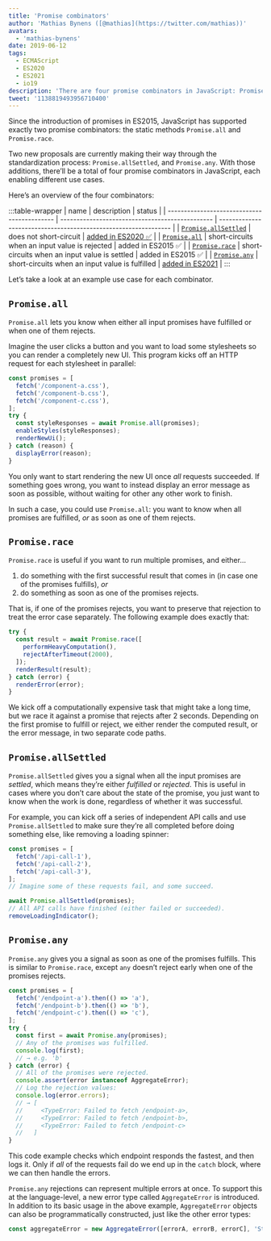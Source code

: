 ```yaml
---
title: 'Promise combinators'
author: 'Mathias Bynens ([@mathias](https://twitter.com/mathias))'
avatars:
  - 'mathias-bynens'
date: 2019-06-12
tags:
  - ECMAScript
  - ES2020
  - ES2021
  - io19
description: 'There are four promise combinators in JavaScript: Promise.all, Promise.race, Promise.allSettled, and Promise.any.'
tweet: '1138819493956710400'
---
```

Since the introduction of promises in ES2015, JavaScript has supported exactly two promise combinators: the static methods `Promise.all` and `Promise.race`.

Two new proposals are currently making their way through the standardization process: `Promise.allSettled`, and `Promise.any`. With those additions, there’ll be a total of four promise combinators in JavaScript, each enabling different use cases.

Here’s an overview of the four combinators:

:::table-wrapper
| name                                        | description                                     | status                                                          |
| ------------------------------------------- | ----------------------------------------------- | --------------------------------------------------------------- |
| [`Promise.allSettled`](#promise.allsettled) | does not short-circuit                          | [added in ES2020 ✅](https://github.com/tc39/proposal-promise-allSettled) |
| [`Promise.all`](#promise.all)               | short-circuits when an input value is rejected  | added in ES2015 ✅                                              |
| [`Promise.race`](#promise.race)             | short-circuits when an input value is settled   | added in ES2015 ✅                                              |
| [`Promise.any`](#promise.any)               | short-circuits when an input value is fulfilled | [added in ES2021](https://github.com/tc39/proposal-promise-any)        |
:::

Let’s take a look at an example use case for each combinator.

## `Promise.all`

<feature-support chrome="32"
                 firefox="29"
                 safari="8"
                 nodejs="0.12"
                 babel="yes"></feature-support>

`Promise.all` lets you know when either all input promises have fulfilled or when one of them rejects.

Imagine the user clicks a button and you want to load some stylesheets so you can render a completely new UI. This program kicks off an HTTP request for each stylesheet in parallel:

```js
const promises = [
  fetch('/component-a.css'),
  fetch('/component-b.css'),
  fetch('/component-c.css'),
];
try {
  const styleResponses = await Promise.all(promises);
  enableStyles(styleResponses);
  renderNewUi();
} catch (reason) {
  displayError(reason);
}
```

You only want to start rendering the new UI once _all_ requests succeeded. If something goes wrong, you want to instead display an error message as soon as possible, without waiting for other any other work to finish.

In such a case, you could use `Promise.all`: you want to know when all promises are fulfilled, _or_ as soon as one of them rejects.

## `Promise.race`

<feature-support chrome="32"
                 firefox="29"
                 safari="8"
                 nodejs="0.12"
                 babel="yes"></feature-support>

`Promise.race` is useful if you want to run multiple promises, and either…

1. do something with the first successful result that comes in (in case one of the promises fulfills), _or_
1. do something as soon as one of the promises rejects.

That is, if one of the promises rejects, you want to preserve that rejection to treat the error case separately. The following example does exactly that:

```js
try {
  const result = await Promise.race([
    performHeavyComputation(),
    rejectAfterTimeout(2000),
  ]);
  renderResult(result);
} catch (error) {
  renderError(error);
}
```

We kick off a computationally expensive task that might take a long time, but we race it against a promise that rejects after 2 seconds. Depending on the first promise to fulfill or reject, we either render the computed result, or the error message, in two separate code paths.

## `Promise.allSettled`

<feature-support chrome="76"
                 firefox="71 https://bugzilla.mozilla.org/show_bug.cgi?id=1549176"
                 safari="13"
                 nodejs="12.9.0 https://nodejs.org/en/blog/release/v12.9.0/"
                 babel="yes"></feature-support>

`Promise.allSettled` gives you a signal when all the input promises are _settled_, which means they’re either _fulfilled_ or _rejected_. This is useful in cases where you don’t care about the state of the promise, you just want to know when the work is done, regardless of whether it was successful.

For example, you can kick off a series of independent API calls and use `Promise.allSettled` to make sure they’re all completed before doing something else, like removing a loading spinner:

```js
const promises = [
  fetch('/api-call-1'),
  fetch('/api-call-2'),
  fetch('/api-call-3'),
];
// Imagine some of these requests fail, and some succeed.

await Promise.allSettled(promises);
// All API calls have finished (either failed or succeeded).
removeLoadingIndicator();
```

## `Promise.any`

<feature-support chrome="85 https://bugs.chromium.org/p/v8/issues/detail?id=9808"
                 firefox="79 https://bugzilla.mozilla.org/show_bug.cgi?id=1568903"
                 safari="14 https://bugs.webkit.org/show_bug.cgi?id=202566"
                 nodejs="no"
                 babel="yes"></feature-support>

`Promise.any` gives you a signal as soon as one of the promises fulfills. This is similar to `Promise.race`, except `any` doesn’t reject early when one of the promises rejects.

```js
const promises = [
  fetch('/endpoint-a').then(() => 'a'),
  fetch('/endpoint-b').then(() => 'b'),
  fetch('/endpoint-c').then(() => 'c'),
];
try {
  const first = await Promise.any(promises);
  // Any of the promises was fulfilled.
  console.log(first);
  // → e.g. 'b'
} catch (error) {
  // All of the promises were rejected.
  console.assert(error instanceof AggregateError);
  // Log the rejection values:
  console.log(error.errors);
  // → [
  //     <TypeError: Failed to fetch /endpoint-a>,
  //     <TypeError: Failed to fetch /endpoint-b>,
  //     <TypeError: Failed to fetch /endpoint-c>
  //   ]
}
```

This code example checks which endpoint responds the fastest, and then logs it. Only if _all_ of the requests fail do we end up in the `catch` block, where we can then handle the errors.

`Promise.any` rejections can represent multiple errors at once. To support this at the language-level, a new error type called `AggregateError` is introduced. In addition to its basic usage in the above example, `AggregateError` objects can also be programmatically constructed, just like the other error types:

```js
const aggregateError = new AggregateError([errorA, errorB, errorC], 'Stuff went wrong!');
```
